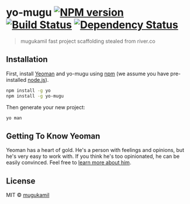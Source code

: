 # yo-mugu [![NPM version][npm-image]][npm-url] [![Build Status][travis-image]][travis-url] [![Dependency Status][daviddm-image]][daviddm-url]
> mugukamil fast project scaffolding stealed from river.co

## Installation

First, install [Yeoman](http://yeoman.io) and yo-mugu using [npm](https://www.npmjs.com/) (we assume you have pre-installed [node.js](https://nodejs.org/)).

```bash
npm install -g yo
npm install -g yo-mugu
```

Then generate your new project:

```bash
yo man
```

## Getting To Know Yeoman

Yeoman has a heart of gold. He&#39;s a person with feelings and opinions, but he&#39;s very easy to work with. If you think he&#39;s too opinionated, he can be easily convinced. Feel free to [learn more about him](http://yeoman.io/).

## License

MIT © [mugukamil](http://mugukamil.ru)


[npm-image]: https://badge.fury.io/js/yo-mugu.svg
[npm-url]: https://npmjs.org/package/yo-mugu
[travis-image]: https://travis-ci.org/mugukamil/yo-mugu.svg?branch=master
[travis-url]: https://travis-ci.org/mugukamil/yo-mugu
[daviddm-image]: https://david-dm.org/mugukamil/yo-mugu.svg?theme=shields.io
[daviddm-url]: https://david-dm.org/mugukamil/yo-mugu
